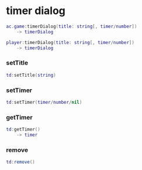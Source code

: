 # timer dialog
```lua
ac.game:timerDialog(title: string[, timer/number])
    -> timerDialog
```

```lua
player:timerDialog(title: string[, timer/number])
    -> timerDialog
```

### setTitle
```lua
td:setTitle(string)
```

### setTimer
```lua
td:setTimer(timer/number/nil)
```

### getTimer
```lua
td:getTimer()
    -> timer
```

### remove
```lua
td:remove()
```
